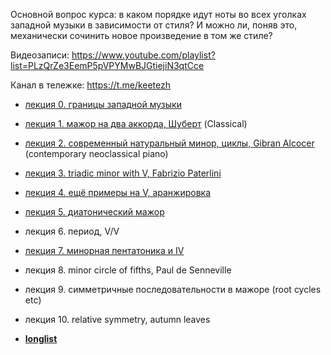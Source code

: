 Основной вопрос курса: в каком порядке идут ноты во всех уголках западной музыки в зависимости от стиля? И можно ли, поняв это, механически сочинить новое произведение в том же стиле?

Видеозаписи: https://www.youtube.com/playlist?list=PLzQrZe3EemP5pVPYMwBJGtiejiN3qtCce

Канал в тележке: https://t.me/keetezh

- [лекция 0. границы западной музыки](00_intro.md)

- [лекция 1. мажор на два аккорда, Шуберт](01_two_chords_in_major.md) (Classical)

- [лекция 2. современный натуральный минор, циклы, Gibran Alcocer](02_21_century_natural_minor_loops.md) (contemporary neoclassical piano)

- [лекция 3. triadic minor with V, Fabrizio Paterlini](03_triadic_minor_V.md)

- [лекция 4. ещё примеры на V, аранжировка](04_V_and_arrangement.md) 

- [лекция 5. диатонический мажор](05_diatonic_major.md)

- лекция 6. период, V/V

- [лекция 7. минорная пентатоника и IV](minor_pentatonic_and_IV.md)

- лекция 8. minor circle of fifths, Paul de Senneville

- лекция 9. симметричные последовательности в мажоре (root cycles etc) 

- лекция 10. relative symmetry, autumn leaves



- [**longlist**](longlist.md)
